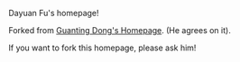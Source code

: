 Dayuan Fu's homepage!

Forked from [Guanting Dong's Homepage](https://github.com/dongguanting/dongguanting.github.io). (He agrees on it).

If you want to fork this homepage, please ask him!
